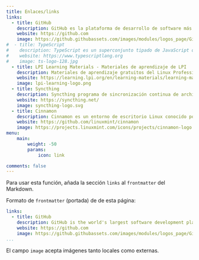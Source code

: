 ```yaml
---
title: Enlaces/links
links:
  - title: GitHub
    description: GitHub es la plataforma de desarrollo de software más grande del mundo.
    website: https://github.com
    image: https://github.githubassets.com/images/modules/logos_page/GitHub-Mark.png
#  - title: TypeScript
#    description: TypeScript es un superconjunto tipado de JavaScript que se compila en JavaScript simple.
#    website: https://www.typescriptlang.org
#    image: ts-logo-128.jpg
  - title: LPI Learning Materials - Materiales de aprendizaje de LPI
    description: Materiales de aprendizaje gratuitos del Linux Professional Institute, ideales para preparar exámenes. Estructura clara con explicaciones, ejercicios y soluciones, adaptados a 1-2 horas por lección. ¡Perfectos para aulas!
    website: https://learning.lpi.org/en/learning-materials/learning-materials/
    image: lpi-learning-logo.png
  - title: Syncthing
    description: Syncthing programa de sincronización continua de archivos.
    website: https://syncthing.net/
    image: syncthing-logo.svg
  - title: Cinnamon 
    description: Cinnamon es un entorno de escritorio Linux conocido por su interfaz tradicional y fácil de usar, desarrollado inicialmente como una bifurcación de GNOME Shell y ahora ampliamente utilizado como el escritorio predeterminado para Linux Mint.
    website: https://github.com/linuxmint/cinnamon
    image: https://projects.linuxmint.com/icons/projects/cinnamon-logo.svg
menu:
    main: 
        weight: -50
        params:
            icon: link

comments: false
---
```


Para usar esta función, añada la sección `links` al `frontmatter` del Markdown.

Formato de `frontmatter` (portada) de de esta página:

```yaml
links:
  - title: GitHub
    description: GitHub is the world's largest software development platform.
    website: https://github.com
    image: https://github.githubassets.com/images/modules/logos_page/GitHub-Mark.png
...
```

El campo `image` acepta imágenes tanto locales como externas.


